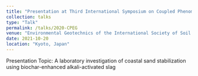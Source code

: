 ```yaml
---
title: "Presentation at Third International Symposium on Coupled Phenomena in Environmental Geotechnics (CPEG2020)"
collection: talks
type: "Talk"
permalink: /talks/2020-CPEG
venue: "Environmental Geotechnics of the International Society of Soil Mechanics and Geotechnical Engineering (ISSMGE)"
date: 2021-10-20
location: "Kyoto, Japan"
---
```


Presentation Topic: A laboratory investigation of coastal sand stabilization using biochar-enhanced alkali-activated slag
